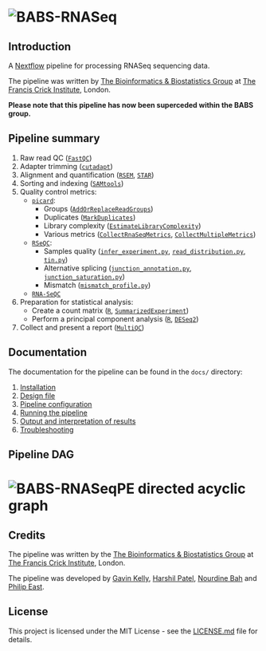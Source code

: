 
# ![BABS-RNASeq][logo]

## Introduction

A [Nextflow][url_nextflow] pipeline for processing RNASeq sequencing data.

The pipeline was written by [The Bioinformatics & Biostatistics Group][url_babs] at [The Francis Crick Institute][url_crick], London.

**Please note that this pipeline has now been superceded within the BABS group.**

## Pipeline summary

1. Raw read QC ([`FastQC`](https://www.bioinformatics.babraham.ac.uk/projects/fastqc))
2. Adapter trimming ([`cutadapt`](https://cutadapt.readthedocs.io/en/stable))
3. Alignment and quantification ([`RSEM`](https://github.com/deweylab/RSEM), [`STAR`](https://github.com/alexdobin/STAR))
4. Sorting and indexing ([`SAMtools`](http://www.htslib.org/doc/samtools.html))
5. Quality control metrics:
	* [`picard`](https://broadinstitute.github.io/picard/index.html):
		* Groups ([`AddOrReplaceReadGroups`](https://broadinstitute.github.io/picard/command-line-overview.html#AddOrReplaceReadGroups))
		* Duplicates ([`MarkDuplicates`](https://broadinstitute.github.io/picard/command-line-overview.html#MarkDuplicates))
		* Library complexity ([`EstimateLibraryComplexity`](https://broadinstitute.github.io/picard/command-line-overview.html#EstimateLibraryComplexity))
		* Various metrics ([`CollectRnaSeqMetrics`](https://broadinstitute.github.io/picard/command-line-overview.html#CollectRnaSeqMetrics), [`CollectMultipleMetrics`](https://broadinstitute.github.io/picard/command-line-overview.html#CollectMultipleMetrics))
	* [`RSeQC`](http://rseqc.sourceforge.net):
		* Samples quality ([`infer_experiment.py`](http://rseqc.sourceforge.net/#infer-experiment-py), [`read_distribution.py`](http://rseqc.sourceforge.net/#read-distribution-py), [`tin.py`](http://rseqc.sourceforge.net/#tin-py))
		* Alternative splicing ([`junction_annotation.py`](http://rseqc.sourceforge.net/#junction-annotation-py), [`junction_saturation.py`](http://rseqc.sourceforge.net/#junction-saturation-py))
		* Mismatch ([`mismatch_profile.py`](http://rseqc.sourceforge.net/#mismatch-profile-py))
	* [`RNA-SeQC`](http://archive.broadinstitute.org/cancer/cga/rna-seqc)
6. Preparation for statistical analysis:
	* Create a count matrix ([`R`](https://www.r-project.org), [`SummarizedExperiment`](https://bioconductor.org/packages/release/bioc/html/SummarizedExperiment.html))
	* Perform a principal component analysis ([`R`](https://www.r-project.org), [`DESeq2`](https://bioconductor.org/packages/release/bioc/html/DESeq2.html))
8. Collect and present a report ([`MultiQC`](http://multiqc.info))

## Documentation

The documentation for the pipeline can be found in the `docs/` directory:

1. [Installation](docs/install.md)
2. [Design file](docs/design.md)
3. [Pipeline configuration](docs/config.md)
4. [Running the pipeline](docs/usage.md)
5. [Output and interpretation of results](docs/output.md)
6. [Troubleshooting](docs/troubleshooting.md)

## Pipeline DAG

# ![BABS-RNASeqPE directed acyclic graph][dag]

## Credits

The pipeline was written by the [The Bioinformatics & Biostatistics Group][url_babs] at [The Francis Crick Institute][url_crick], London.

The pipeline was developed by [Gavin Kelly](mailto:gavin.kelly@crick.ac.uk), [Harshil Patel](mailto:harshil.patel@crick.ac.uk), [Nourdine Bah](mailto:nourdine.bah@crick.ac.uk) and [Philip East](mailto:philip.east@crick.ac.uk).

## License

This project is licensed under the MIT License - see the [LICENSE.md](LICENSE.md) file for details.

[url_babs]: https://www.crick.ac.uk/research/science-technology-platforms/bioinformatics-and-biostatistics
[url_fastqc]: https://www.bioinformatics.babraham.ac.uk/projects/fastqc
[url_crick]: https://www.crick.ac.uk
[url_nextflow]: http://www.nextflow.io
[url_nextflow_tuto]: http://www.nextflow.io/docs/latest/getstarted.html#get-started
[url_picard]: https://broadinstitute.github.io/picard/index.html
[url_picard_complexity]: https://broadinstitute.github.io/picard/command-line-overview.html#EstimateLibraryComplexity
[url_picard_duplicate]: https://broadinstitute.github.io/picard/command-line-overview.html#MarkDuplicates
[url_picard_group]: https://broadinstitute.github.io/picard/command-line-overview.html#AddOrReplaceReadGroups
[url_picard_multimetrics]: https://broadinstitute.github.io/picard/command-line-overview.html#CollectMultipleMetrics
[url_picard_rnaseqmetrics]: https://broadinstitute.github.io/picard/command-line-overview.html#CollectRnaSeqMetrics
[url_cutadapt]: https://cutadapt.readthedocs.io/en/stable
[url_star]: https://github.com/alexdobin/STAR
[url_rsem]: https://github.com/deweylab/RSEM
[url_rsem_calculate_expression]: http://deweylab.biostat.wisc.edu/rsem/rsem-calculate-expression.html
[url_r]: https://www.r-project.org
[url_deseq2]: https://bioconductor.org/packages/release/bioc/html/DESeq2.html
[url_summarized_experiment]: https://bioconductor.org/packages/release/bioc/html/SummarizedExperiment.html
[url_samtools]: http://www.htslib.org/doc/samtools.html
[url_fastq_screen]: https://www.bioinformatics.babraham.ac.uk/projects/fastq_screen
[url_rseqc]: http://rseqc.sourceforge.net
[url_rseqc_infer_experiment]: http://rseqc.sourceforge.net/#infer-experiment-py
[url_rseqc_junction_annotation]: http://rseqc.sourceforge.net/#junction-annotation-py
[url_rseqc_junction_saturation]: http://rseqc.sourceforge.net/#junction-saturation-py
[url_rseqc_mismatch_profile]: http://rseqc.sourceforge.net/#mismatch-profile-py
[url_rseqc_read_distribution]: http://rseqc.sourceforge.net/#read-distribution-py
[url_rseqc_tin]: http://rseqc.sourceforge.net/#tin-py
[url_rnaseqc]: http://archive.broadinstitute.org/cancer/cga/rna-seqc
[url_multiqc]: http://multiqc.info

[logo]: https://raw.githubusercontent.com/crickbabs/BABS-RNASeq/master/docs/images/BABS-RNASeq_logo.png
[dag]: https://raw.githubusercontent.com/crickbabs/BABS-RNASeq/master/docs/images/dag/dag.png

